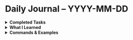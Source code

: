 # Daily Journal – YYYY-MM-DD


<details>
<summary><strong>Completed Tasks</strong></summary>

 - [x] Setup GIT for logging
 - [x] Cleaned up old C# repo's
 - [x] Combined and older script and created a python-scripts repo
 - [x] Checked latest cybersecurity feeds/blogs
 - [x] Completed red team room
 - [x] Did some refreshing on MITRE, DLP, EDR

</details>

<details>
<summary><strong>What I Learned</strong></summary>

- You're never too old for cybersecurity
- Take a day job - worry about certs later
- Nothing much other than what I've already pulled from blue teaming

</details>

<details>
<summary><strong>Commands & Examples</strong></summary>

```bash
# Example commands, payloads, or troubleshooting syntax
<!--stackedit_data:
eyJoaXN0b3J5IjpbMTEwMDYwNDY4NywtMTE2NzAwMjc2MF19
-->